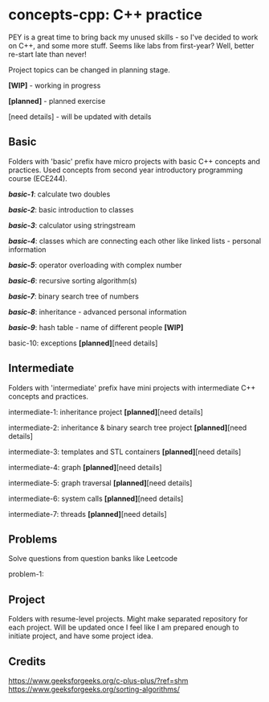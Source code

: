 # **concepts-cpp: C++ practice**
PEY is a great time to bring back my unused skills - so I've decided to work on C++, and some more stuff. Seems like labs from first-year? Well, better re-start late than never!

Project topics can be changed in planning stage.

**[WIP]** - working in progress

**[planned]** - planned exercise

[need details] - will be updated with details

## **Basic**
Folders with 'basic' prefix have micro projects with basic C++ concepts and practices. Used concepts from second year introductory programming course (ECE244).

**_basic-1_**: calculate two doubles

**_basic-2_**: basic introduction to classes

**_basic-3_**: calculator using stringstream

**_basic-4_**: classes which are connecting each other like linked lists - personal information

**_basic-5_**: operator overloading with complex number

**_basic-6_**: recursive sorting algorithm(s)

**_basic-7_**: binary search tree of numbers

**_basic-8_**: inheritance - advanced personal information

**_basic-9_**: hash table - name of different people **[WIP]**

basic-10: exceptions **[planned]**[need details]

## **Intermediate**
Folders with 'intermediate' prefix have mini projects with intermediate C++ concepts and practices.

intermediate-1: inheritance project **[planned]**[need details]

intermediate-2: inheritance & binary search tree project **[planned]**[need details]

intermediate-3: templates and STL containers **[planned]**[need details]

intermediate-4: graph **[planned]**[need details]

intermediate-5: graph traversal **[planned]**[need details]

intermediate-6: system calls **[planned]**[need details]

intermediate-7: threads **[planned]**[need details]

## **Problems**
Solve questions from question banks like Leetcode

problem-1: 

## **Project**
Folders with resume-level projects. Might make separated repository for each project. Will be updated once I feel like I am prepared enough to initiate project, and have some project idea.

## **Credits**
https://www.geeksforgeeks.org/c-plus-plus/?ref=shm 
https://www.geeksforgeeks.org/sorting-algorithms/ 
